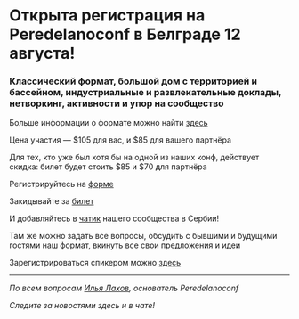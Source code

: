 # Открыта регистрация на **Peredelanoconf** в Белграде 12 августа!

### Классический формат, большой дом с территорией и бассейном, индустриальные и развлекательные доклады, нетворкинг, активности и упор на сообщество

Больше информации о формате можно найти [здесь](/./confs/standard.md)

Цена участия — $105 для вас, и $85 для вашего партнёра

Для тех, кто уже был хотя бы на одной из наших конф, действует скидка: билет будет стоить $85 и $70 для партнёра

Регистрируйтесь на [форме]( https://docs.google.com/forms/d/e/1FAIpQLSfl1MQt8R94VnoTLSZstXiLURkYONTqwQzif-owmOa4reruVw)

Закидывайте за [билет](/./guides/how-to-pay.md)

И добавляйтесь в [чатик]( https://t.me/peredelanoconfbelgrade) нашего сообщества в Сербии! 

Там же можно задать все вопросы, обсудить с бывшими и будущими гостями наш формат, вкинуть все свои предложения и идеи

Зарегистрироваться спикером можно [здесь](/./guides/tech-speech.md)

---

_По всем вопросам [Илья Лахов](https://t.me/ilakhov), основатель Peredelanoconf_

_Следите за новостями здесь и в чате!_

